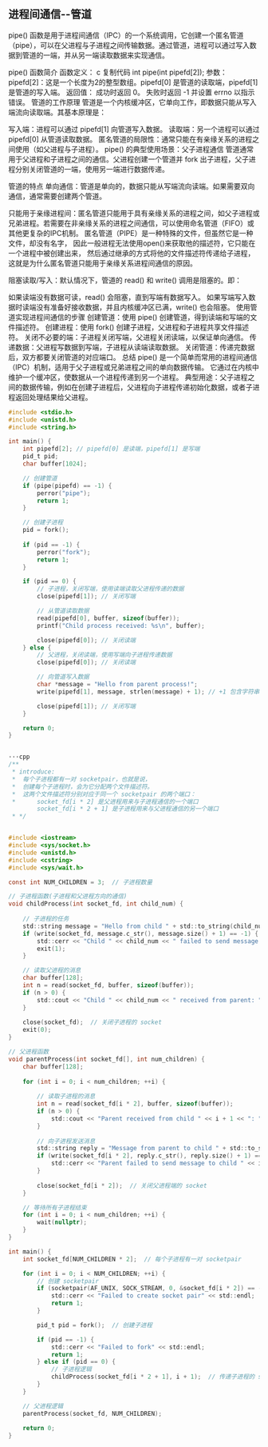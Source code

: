 ## 进程间通信--管道

pipe() 函数是用于进程间通信（IPC）的一个系统调用，它创建一个匿名管道（pipe），可以在父进程与子进程之间传输数据。通过管道，进程可以通过写入数据到管道的一端，并从另一端读取数据来实现通信。

pipe() 函数简介
函数定义：
c
复制代码
int pipe(int pipefd[2]);
参数：
pipefd[2]：这是一个长度为2的整型数组。pipefd[0] 是管道的读取端，pipefd[1] 是管道的写入端。
返回值：
成功时返回 0。
失败时返回 -1 并设置 errno 以指示错误。
管道的工作原理
管道是一个内核缓冲区，它单向工作，即数据只能从写入端流向读取端。其基本原理是：

写入端：进程可以通过 pipefd[1] 向管道写入数据。
读取端：另一个进程可以通过 pipefd[0] 从管道读取数据。
匿名管道的局限性：通常只能在有亲缘关系的进程之间使用（如父进程与子进程）。
pipe() 的典型使用场景：父子进程通信
管道通常用于父进程和子进程之间的通信。父进程创建一个管道并 fork 出子进程，父子进程分别关闭管道的一端，使用另一端进行数据传递。


管道的特点
单向通信：管道是单向的，数据只能从写端流向读端。如果需要双向通信，通常需要创建两个管道。

只能用于亲缘进程间：匿名管道只能用于具有亲缘关系的进程之间，如父子进程或兄弟进程。若需要在非亲缘关系的进程之间通信，可以使用命名管道（FIFO）或其他更复杂的IPC机制。
匿名管道（PIPE）是一种特殊的文件，但虽然它是一种文件，却没有名字， 因此一般进程无法使用open()来获取他的描述符，它只能在一个进程中被创建出来， 然后通过继承的方式将他的文件描述符传递给子进程，这就是为什么匿名管道只能用于亲缘关系进程间通信的原因。

阻塞读取/写入：默认情况下，管道的 read() 和 write() 调用是阻塞的。即：

如果读端没有数据可读，read() 会阻塞，直到写端有数据写入。
如果写端写入数据时读端没有准备好接收数据，并且内核缓冲区已满，write() 也会阻塞。
使用管道实现进程间通信的步骤
创建管道：使用 pipe() 创建管道，得到读端和写端的文件描述符。
创建进程：使用 fork() 创建子进程，父进程和子进程共享文件描述符。
关闭不必要的端：子进程关闭写端，父进程关闭读端，以保证单向通信。
传递数据：父进程写数据到写端，子进程从读端读取数据。
关闭管道：传递完数据后，双方都要关闭管道的对应端口。
总结
pipe() 是一个简单而常用的进程间通信（IPC）机制，适用于父子进程或兄弟进程之间的单向数据传输。
它通过在内核中维护一个缓冲区，使数据从一个进程传递到另一个进程。
典型用途：父子进程之间的数据传输，例如在创建子进程后，父进程向子进程传递初始化数据，或者子进程返回处理结果给父进程。


```c
#include <stdio.h>
#include <unistd.h>
#include <string.h>

int main() {
    int pipefd[2]; // pipefd[0] 是读端，pipefd[1] 是写端
    pid_t pid;
    char buffer[1024];

    // 创建管道
    if (pipe(pipefd) == -1) {
        perror("pipe");
        return 1;
    }

    // 创建子进程
    pid = fork();
    
    if (pid == -1) {
        perror("fork");
        return 1;
    }

    if (pid == 0) {
        // 子进程，关闭写端，使用读端读取父进程传递的数据
        close(pipefd[1]); // 关闭写端

        // 从管道读取数据
        read(pipefd[0], buffer, sizeof(buffer));
        printf("Child process received: %s\n", buffer);

        close(pipefd[0]); // 关闭读端
    } else {
        // 父进程，关闭读端，使用写端向子进程传递数据
        close(pipefd[0]); // 关闭读端

        // 向管道写入数据
        char *message = "Hello from parent process!";
        write(pipefd[1], message, strlen(message) + 1); // +1 包含字符串结束符

        close(pipefd[1]); // 关闭写端
    }

    return 0;
}


···cpp
/**
 * introduce:
 *  每个子进程都有一对 socketpair，也就是说，
 *  创建每个子进程时，会为它分配两个文件描述符。
 *  这两个文件描述符分别对应于同一个 socketpair 的两个端口：
 *      socket_fd[i * 2] 是父进程用来与子进程通信的一个端口
        socket_fd[i * 2 + 1] 是子进程用来与父进程通信的另一个端口
 * */ 


#include <iostream>
#include <sys/socket.h>
#include <unistd.h>
#include <cstring>
#include <sys/wait.h>

const int NUM_CHILDREN = 3;  // 子进程数量

// 子进程函数(子进程和父进程方向的通信)
void childProcess(int socket_fd, int child_num) {
    
    // 子进程的任务
    std::string message = "Hello from child " + std::to_string(child_num) + "!";
    if (write(socket_fd, message.c_str(), message.size() + 1) == -1) {
        std::cerr << "Child " << child_num << " failed to send message." << std::endl;
        exit(1);
    }

    // 读取父进程的消息
    char buffer[128];
    int n = read(socket_fd, buffer, sizeof(buffer));
    if (n > 0) {
        std::cout << "Child " << child_num << " received from parent: " << buffer << std::endl;
    }
    
    close(socket_fd);  // 关闭子进程的 socket
    exit(0);
}

// 父进程函数
void parentProcess(int socket_fd[], int num_children) {
    char buffer[128];
    
    for (int i = 0; i < num_children; ++i) {
        
        // 读取子进程的消息
        int n = read(socket_fd[i * 2], buffer, sizeof(buffer));
        if (n > 0) {
            std::cout << "Parent received from child " << i + 1 << ": " << buffer << std::endl;
        }
        
        // 向子进程发送消息
        std::string reply = "Message from parent to child " + std::to_string(i + 1);
        if (write(socket_fd[i * 2], reply.c_str(), reply.size() + 1) == -1) {
            std::cerr << "Parent failed to send message to child " << i + 1 << "." << std::endl;
        }
        
        close(socket_fd[i * 2]);  // 关闭父进程端的 socket
    }

    // 等待所有子进程结束
    for (int i = 0; i < num_children; ++i) {
        wait(nullptr);
    }
}

int main() {
    int socket_fd[NUM_CHILDREN * 2];  // 每个子进程有一对 socketpair

    for (int i = 0; i < NUM_CHILDREN; ++i) {
        // 创建 socketpair
        if (socketpair(AF_UNIX, SOCK_STREAM, 0, &socket_fd[i * 2]) == -1) {
            std::cerr << "Failed to create socket pair" << std::endl;
            return 1;
        }

        pid_t pid = fork();  // 创建子进程

        if (pid == -1) {
            std::cerr << "Failed to fork" << std::endl;
            return 1;
        } else if (pid == 0) {
            // 子进程逻辑
            childProcess(socket_fd[i * 2 + 1], i + 1);  // 传递子进程的 socket
        }
    }

    // 父进程逻辑
    parentProcess(socket_fd, NUM_CHILDREN);
    
    return 0;
}
